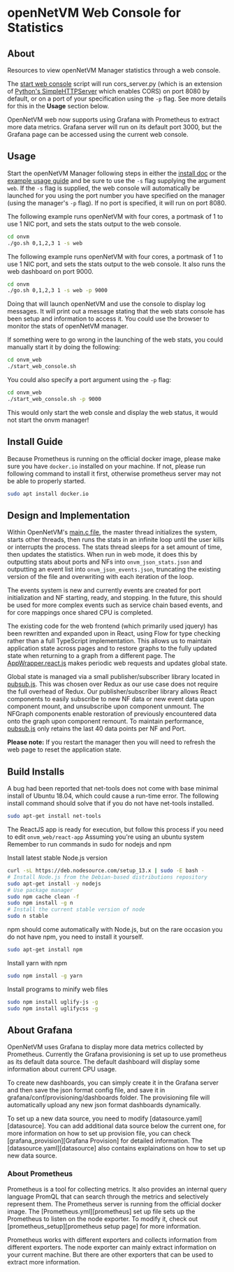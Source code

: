 # openNetVM Web Console for Statistics

## About

Resources to view openNetVM Manager statistics through a web console.

The [start web console][start_web] script will run cors_server.py (which is an extension of [Python's SimpleHTTPServer][simplehttp] which enables CORS) on port 8080 by default, or on a port of your specification using the `-p` flag. See more details for this in the **Usage** section below.

OpenNetVM web now supports using Grafana with Prometheus to extract more data metrics. Grafana server will run on its default port 3000, but the Grafana page can be accessed using the current web console.

## Usage

Start the openNetVM Manager following steps in either the [install
doc][install] or the [example usage guide][examples] and be sure to use
the `-s` flag supplying the argument `web`. If the `-s` flag is supplied,
the web console will automatically be launched for you using the port
number you have specified on the manager (using the manager's `-p` flag).
If no port is specified, it will run on port 8080.

The following example runs openNetVM with four cores, a portmask of 1
to use 1 NIC port, and sets the stats output to the web console.

```sh
cd onvm
./go.sh 0,1,2,3 1 -s web
```

The following example runs openNetVM with four cores, a portmask of 1
to use 1 NIC port, and sets the stats output to the web console. It also runs
the web dashboard on port 9000.

```sh
cd onvm
./go.sh 0,1,2,3 1 -s web -p 9000
```

Doing that will launch openNetVM and use the console to display log
messages. It will print out a message stating that the web stats
console has been setup and information to access it.
You could use the browser to monitor the stats of openNetVM manager.

If something were to go wrong in the launching of the web stats, you could
manually start it by doing the following:

```sh
cd onvm_web
./start_web_console.sh
```

You could also specify a port argument using the `-p` flag:

```sh
cd onvm_web
./start_web_console.sh -p 9000
```

This would only start the web consle and display the web status, it would not start the onvm manager!

## Install Guide

Because Prometheus is running on the official docker image, please make sure you have `docker.io` installed on your machine.
If not, please run following command to install it first, otherwise prometheus server may not be able to properly started.

```sh
sudo apt install docker.io
```

## Design and Implementation

Within OpenNetVM's [main.c file][onvm_main_c], the master thread initializes the system, starts other threads, then runs the stats in an infinite loop until the user kills or interrupts the process. The stats thread sleeps for a set amount of time, then updates the statistics. When run in web mode, it does this by outputting stats about ports and NFs into `onvm_json_stats.json` and outputting an event list into `onvm_json_events.json`, truncating the existing version of the file and overwriting with each iteration of the loop.

The events system is new and currently events are created for port initialization and NF starting, ready, and stopping. In the future, this should be used for more complex events such as service chain based events, and for core mappings once shared CPU is completed.

The existing code for the web frontend (which primarily used jquery) has been rewritten and expanded upon in React, using Flow for type checking rather than a full TypeScript implementation. This allows us to maintain application state across pages and to restore graphs to the fully updated state when returning to a graph from a different page. The [AppWrapper.react.js][app_wrapper_react_js] makes periodic web requests and updates global state.

Global state is managed via a small publisher/subscriber library located in [pubsub.js][pubsub_js]. This was chosen over Redux as our use case does not require the full overhead of Redux. Our publisher/subscriber library allows React components to easily subscribe to new NF data or new event data upon component mount, and unsubscribe upon component unmount. The NFGraph components enable restoration of previously encountered data onto the graph upon component remount. To maintain performance, [pubsub.js][pubsub_js] only retains the last 40 data points per NF and Port.

**Please note:** If you restart the manager then you will need to refresh the web page to reset the application state.

## Build Installs

A bug had been reported that net-tools does not come with base minimal install of Ubuntu 18.04, which could cause a run-time error.
The following install command should solve that if you do not have net-tools installed.

```sh
sudo apt-get install net-tools
```

The ReactJS app is ready for execution, but follow this process if you need to edit `onvm_web/react-app`
Assuming you're using an ubuntu system
Remember to run commands in sudo for nodejs and npm

Install latest stable Node.js version
```sh
curl -sL https://deb.nodesource.com/setup_13.x | sudo -E bash -
# Install Node.js from the Debian-based distributions repository
sudo apt-get install -y nodejs
# Use package manager
sudo npm cache clean -f
sudo npm install -g n
# Install the current stable version of node
sudo n stable
```

npm should come automatically with Node.js, but on the rare occasion you do not have npm, you need to install it yourself.
```sh
sudo apt-get install npm
```

Install yarn with npm
```sh
sudo npm install -g yarn
```

Install programs to minify web files
```sh
sudo npm install uglify-js -g
sudo npm install uglifycss -g
```

## About Grafana

OpenNetVM uses Grafana to display more data metrics collected by Prometheus. Currently the Grafana provisioning is set up to use prometheus as its default data source. The default dashboard will display some information about current CPU usage.

To create new dashboards, you can simply create it in the Grafana server and then save the json format config file, and save it in grafana/conf/provisioning/dashboards folder. The provisioning file will automatically upload any new json format dashboards dynamically.

To set up a new data source, you need to modify [datasource.yaml][datasource]. You can add additional data source below the current one, for more information on how to set up provision file, you can check [grafana_provision][Grafana Provision] for detailed information. The [datasource.yaml][datasource] also contains explainations on how to set up new data source.

### About Prometheus

Prometheus is a tool for collecting metrics. It also provides an internal query language PromQL that can search through the metrics and selectively represent them. The Prometheus server is running from the official docker image. The [Prometheus.yml][prometheus] set up file sets up the Prometheus to listen on the node exporter. To modify it, check out [prometheus_setup][prometheus setup page] for more information.

Prometheus works with different exporters and collects information from different exporters. The node exporter can mainly extract information on your current machine. But there are other exporters that can be used to extract more information.

[install]: ../docs/Install.md
[examples]: ../docs/Examples.md
[start_web]: ./start_web_console.sh
[simplehttp]: https://docs.python.org/2/library/simplehttpserver.html
[onvm_main_c]: ../onvm/onvm_mgr/main.c
[app_wrapper_react_js]: ./react-app/src/AppWrapper.react.js
[pubsub_js]: ./react-app/src/pubsub.js
[datasource.yaml]: ./conf/provisioning/datasources/datasources.yaml
[grafana_provision]: https://grafana.com/docs/grafana/latest/administration/provisioning/#provisioning-grafana
[Prometheus.yml]: ./Prometheus.yml
[prometheus_setup]: https://prometheus.io/docs/prometheus/latest/configuration/configuration/